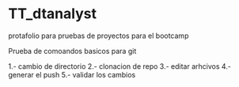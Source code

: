 # TT_dtanalyst
protafolio para pruebas de proyectos para el bootcamp


Prueba de comoandos basicos para git

1.- cambio de directorio
2.- clonacion de repo
3.- editar arhcivos
4.- generar el push
5.- validar los cambios


